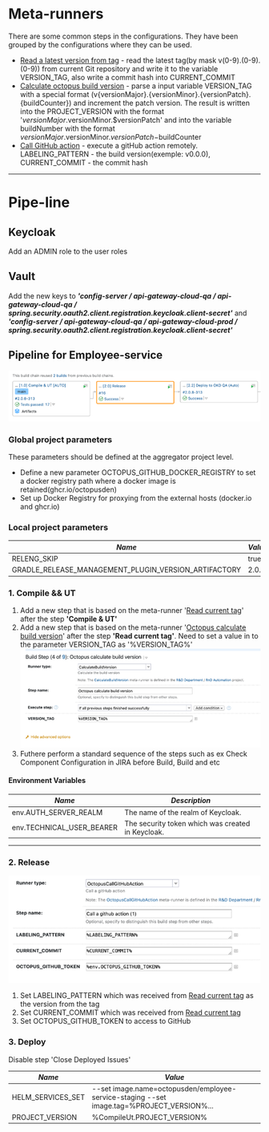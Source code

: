 # Meta-runners

There are some common steps in the configurations.
They have been grouped by the configurations where they can be used.

- [Read a latest version from tag](ReadVersionFromLatestTag.xml) - read the latest tag(by mask v(0-9).(0-9).(0-9)) from current Git repository and write it to the variable VERSION_TAG, also write a commit hash into CURRENT_COMMIT
- [Calculate octopus build version](CalculateBuildVersion.xml) - parse a input variable VERSION_TAG with a special format (v{versionMajor}.{versionMinor}.{versionPatch}.{buildCounter}) and increment the patch version. The result is written into the PROJECT_VERSION with the format '$versionMajor.$versionMinor.$versionPatch' and into the variable buildNumber with the format $versionMajor.$versionMinor.$versionPatch-$buildCounter
- [Call GitHub action](OctopusCallGitHubAction.xml) - execute a gitHub action remotely. LABELING_PATTERN - the build version(exemple: v0.0.0), CURRENT_COMMIT - the commit hash

---
# Pipe-line

## Keycloak

Add an ADMIN role to the user roles

## Vault

Add the new keys to ***'config-server / api-gateway-cloud-qa / api-gateway-cloud-qa / spring.security.oauth2.client.registration.keycloak.client-secret'*** and ***'config-server / api-gateway-cloud-qa / api-gateway-cloud-prod / spring.security.oauth2.client.registration.keycloak.client-secret'***

## Pipeline for Employee-service

![Pipeline](../docs/img/screen0.png)

### Global project parameters

These parameters should be defined at the aggregator project level.

- Define a new parameter OCTOPUS_GITHUB_DOCKER_REGISTRY to set a docker registry path where a docker image is retained(ghcr.io/octopusden)
- Set up Docker Registry for proxying from the external hosts (docker.io and ghcr.io)

### Local project parameters

| ***Name***                                           | ***Value*** |
|------------------------------------------------------|-------------|
| RELENG_SKIP                                          | true        |
 | GRADLE_RELEASE_MANAGEMENT_PLUGIN_VERSION_ARTIFACTORY | 2.0.2       |


### 1. Compile && UT

1. Add a new step that is based on the meta-runner '[Read current tag](../teamcity.meta-runners/ReadVersionFromLatestTag.xml)' after the step **'Compile & UT'**
2. Add a new step that is based on the meta-runner '[Octopus calculate build version](../teamcity.meta-runners/CalculateBuildVersion.xml)' after the step **'Read current tag'**. Need to set a value in to the parameter VERSION_TAG as '%VERSION_TAG%'
   ![Properties](../docs/img/screen2.png)
3. Futhere perform a standard sequence of the steps such as ex Check Component Configuration in JIRA before Build, Build and etc

#### Environment Variables

| ***Name***                | ***Description***                                  |
|---------------------------|----------------------------------------------------|
| env.AUTH_SERVER_REALM     | The name of the realm of Keycloak.                 |
| env.TECHNICAL_USER_BEARER | The security token which was created in Keycloak.  |

---
### 2. Release

![Release](../docs/img/screen3.png)

1. Set LABELING_PATTERN which was received from [Read current tag](../teamcity.meta-runners/ReadVersionFromLatestTag.xml) as the version from the tag
2. Set CURRENT_COMMIT which was received from [Read current tag](../teamcity.meta-runners/ReadVersionFromLatestTag.xml)
3. Set OCTOPUS_GITHUB_TOKEN to access to GitHub

### 3. Deploy

Disable step 'Close Deployed Issues'

| ***Name***        | ***Value***                                                                               |
|-------------------|-------------------------------------------------------------------------------------------|
| HELM_SERVICES_SET | --set image.name=octopusden/employee-service-staging --set image.tag=%PROJECT_VERSION%... |
| PROJECT_VERSION   | %CompileUt.PROJECT_VERSION%                                                               |
